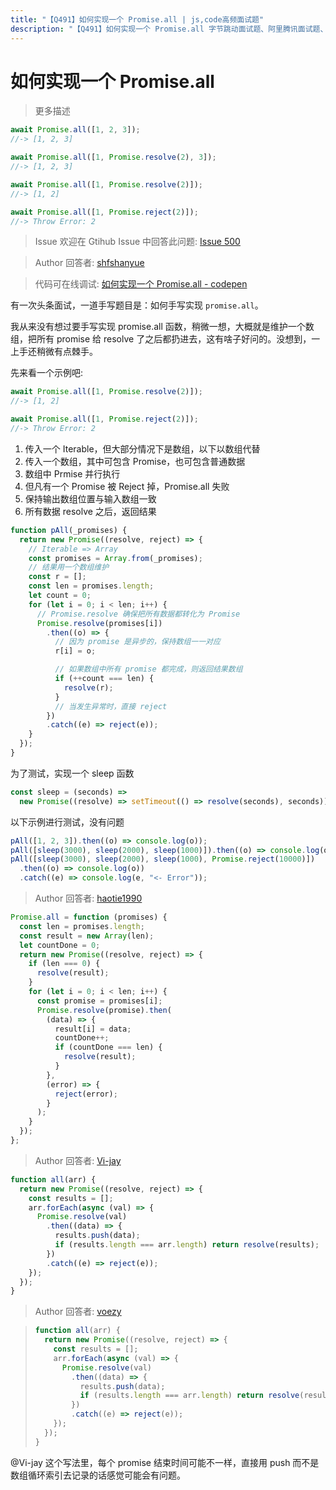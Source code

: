 ```yaml
---
title: "【Q491】如何实现一个 Promise.all | js,code高频面试题"
description: "【Q491】如何实现一个 Promise.all 字节跳动面试题、阿里腾讯面试题、美团小米面试题。"
---
```


# 如何实现一个 Promise.all

> 更多描述

```js
await Promise.all([1, 2, 3]);
//-> [1, 2, 3]

await Promise.all([1, Promise.resolve(2), 3]);
//-> [1, 2, 3]

await Promise.all([1, Promise.resolve(2)]);
//-> [1, 2]

await Promise.all([1, Promise.reject(2)]);
//-> Throw Error: 2
```

> Issue
> 欢迎在 Gtihub Issue 中回答此问题: [Issue 500](https://github.com/shfshanyue/Daily-Question/issues/500)

> Author
> 回答者: [shfshanyue](https://github.com/shfshanyue)

> 代码可在线调试: [如何实现一个 Promise.all - codepen](https://codepen.io/shanyue/pen/JjWEqBL?editors=0012)

有一次头条面试，一道手写题目是：如何手写实现 `promise.all`。

我从来没有想过要手写实现 promise.all 函数，稍微一想，大概就是维护一个数组，把所有 promise 给 resolve 了之后都扔进去，这有啥子好问的。没想到，一上手还稍微有点棘手。

先来看一个示例吧:

```js
await Promise.all([1, Promise.resolve(2)]);
//-> [1, 2]

await Promise.all([1, Promise.reject(2)]);
//-> Throw Error: 2
```

1. 传入一个 Iterable，但大部分情况下是数组，以下以数组代替
1. 传入一个数组，其中可包含 Promise，也可包含普通数据
1. 数组中 Prmise 并行执行
1. 但凡有一个 Promise 被 Reject 掉，Promise.all 失败
1. 保持输出数组位置与输入数组一致
1. 所有数据 resolve 之后，返回结果

```js
function pAll(_promises) {
  return new Promise((resolve, reject) => {
    // Iterable => Array
    const promises = Array.from(_promises);
    // 结果用一个数组维护
    const r = [];
    const len = promises.length;
    let count = 0;
    for (let i = 0; i < len; i++) {
      // Promise.resolve 确保把所有数据都转化为 Promise
      Promise.resolve(promises[i])
        .then((o) => {
          // 因为 promise 是异步的，保持数组一一对应
          r[i] = o;

          // 如果数组中所有 promise 都完成，则返回结果数组
          if (++count === len) {
            resolve(r);
          }
          // 当发生异常时，直接 reject
        })
        .catch((e) => reject(e));
    }
  });
}
```

为了测试，实现一个 sleep 函数

```js
const sleep = (seconds) =>
  new Promise((resolve) => setTimeout(() => resolve(seconds), seconds));
```

以下示例进行测试，没有问题

```js
pAll([1, 2, 3]).then((o) => console.log(o));
pAll([sleep(3000), sleep(2000), sleep(1000)]).then((o) => console.log(o));
pAll([sleep(3000), sleep(2000), sleep(1000), Promise.reject(10000)])
  .then((o) => console.log(o))
  .catch((e) => console.log(e, "<- Error"));
```

> Author
> 回答者: [haotie1990](https://github.com/haotie1990)

```js
Promise.all = function (promises) {
  const len = promises.length;
  const result = new Array(len);
  let countDone = 0;
  return new Promise((resolve, reject) => {
    if (len === 0) {
      resolve(result);
    }
    for (let i = 0; i < len; i++) {
      const promise = promises[i];
      Promise.resolve(promise).then(
        (data) => {
          result[i] = data;
          countDone++;
          if (countDone === len) {
            resolve(result);
          }
        },
        (error) => {
          reject(error);
        }
      );
    }
  });
};
```

> Author
> 回答者: [Vi-jay](https://github.com/Vi-jay)

```ts
function all(arr) {
  return new Promise((resolve, reject) => {
    const results = [];
    arr.forEach(async (val) => {
      Promise.resolve(val)
        .then((data) => {
          results.push(data);
          if (results.length === arr.length) return resolve(results);
        })
        .catch((e) => reject(e));
    });
  });
}
```

> Author
> 回答者: [voezy](https://github.com/voezy)

> ```ts
> function all(arr) {
>   return new Promise((resolve, reject) => {
>     const results = [];
>     arr.forEach(async (val) => {
>       Promise.resolve(val)
>         .then((data) => {
>           results.push(data);
>           if (results.length === arr.length) return resolve(results);
>         })
>         .catch((e) => reject(e));
>     });
>   });
> }
> ```

@Vi-jay 这个写法里，每个 promise 结束时间可能不一样，直接用 push 而不是数组循环索引去记录的话感觉可能会有问题。
